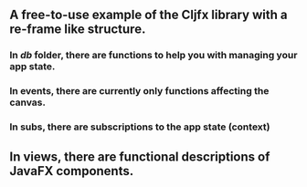 ## A free-to-use example of the Cljfx library with a re-frame like structure.

### In *db* folder, there are functions to help you with managing your app state.

### In events, there are currently only functions affecting the canvas.

### In subs, there are subscriptions to the app state (context)

## In views, there are functional descriptions of JavaFX components.